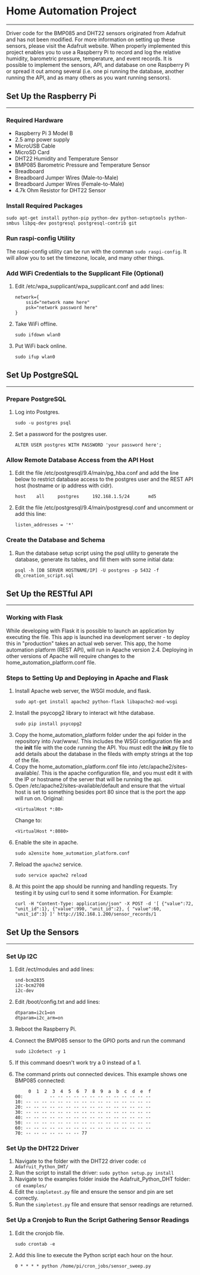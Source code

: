 # Home Automation Project
---
Driver code for the BMP085 and DHT22 sensors originated from Adafruit and has not been modified. For more information on setting up these sensors, please visit the Adafruit website. When properly implemented this project enables you to use a Raspberry Pi to record and log the relative humidity, barometric pressure, temperature, and event records. It is possible to implement the sensors, API, and database on one Raspberry Pi or spread it out among several (i.e. one pi running the database, another running the API, and as many others as you want running sensors).

## Set Up the Raspberry Pi
---

### Required Hardware
- Raspberry Pi 3 Model B
- 2.5 amp power supply
- MicroUSB Cable
- MicroSD Card
- DHT22 Humidity and Temperature Sensor
- BMP085 Barometric Pressure and Temperature Sensor
- Breadboard
- Breadboard Jumper Wires (Male-to-Male)
- Breadboard Jumper Wires (Female-to-Male)
- 4.7k Ohm Resistor for DHT22 Sensor

### Install Required Packages
   ```
   sudo apt-get install python-pip python-dev python-setuptools python-smbus libpq-dev postgresql postgresql-contrib git
   ```

### Run raspi-config Utility
The raspi-config utility can be run with the comman `sudo raspi-config`. It will allow you to set the timezone, locale, and many other things.

### Add WiFi Credentials to the Supplicant File (Optional)
1. Edit /etc/wpa_supplicant/wpa_supplicant.conf and add lines:
   ```
   network={
	   ssid="network name here"
	   psk="network password here"
   }
   ```
2. Take WiFi offline.
   ```
   sudo ifdown wlan0
   ```
3. Put WiFi back online.
   ```
   sudo ifup wlan0
   ```

## Set Up PostgreSQL
---

### Prepare PostgreSQL
1. Log into Postgres.
   ```
   sudo -u postgres psql
   ```
2. Set a password for the postgres user.
   ```
   ALTER USER postgres WITH PASSWORD 'your password here';
   ```

### Allow Remote Database Access from the API Host
1. Edit the file /etc/postgresql/9.4/main/pg_hba.conf and add the line below to restrict database access to the postgres user and the REST API host (hostname or ip address with cidr). 
   ```
   host    all     postgres     192.168.1.5/24       md5
   ```
   
2. Edit the file /etc/postgresql/9.4/main/postgresql.conf and uncomment or add this line:
   ```
   listen_addresses = '*'
   ```

### Create the Database and Schema
1. Run the database setup script using the psql utility to generate the database, generate its tables, and fill them with some initial data:
   ```
   psql -h [DB SERVER HOSTNAME/IP] -U postgres -p 5432 -f db_creation_script.sql
   ```

## Set Up the RESTful API
---

### Working with Flask
While developing with Flask it is possible to launch an application by executing the file. This app is launched ina development server - to deploy this in "production" takes an actual web server. This app, the home automation platform (REST API), will run in Apache version 2.4. Deploying in other versions of Apache will require changes to the home_automation_platform.conf file.

### Steps to Setting Up and Deploying in Apache and Flask
1. Install Apache web server, the WSGI module, and flask.
   ```
   sudo apt-get install apache2 python-flask libapache2-mod-wsgi
   ```
2. Install the psycopg2 library to interact wit hthe database.
   ```
   sudo pip install psycopg2
   ```
3. Copy the home_automation_platform folder under the api folder in the repository into /var/www/. This includes the WSGI configuration file and the __init__ file with the code running the API. You must edit the __init__.py file to add details about the database in the fileds with empty strings at the top of the file. 
4. Copy the home_automation_platform.conf file into /etc/apache2/sites-available/. This is the apache configuration file, and you must edit it with the IP or hostname of the server that will be running the api.
5. Open /etc/apache2/sites-available/default and ensure that the virtual host is set to something besides port 80 since that is the port the app will run on.
   Original:
   ```
   <VirtualHost *:80>
   ```
   Change to:
   ```
   <VirtualHost *:8080>
   ```
6. Enable the site in apache.
   ```
   sudo a2ensite home_automation_platform.conf
   ```
7. Reload the `apache2` service.
   ```
   sudo service apache2 reload
   ```
8. At this point the app should be running and handling requests. Try testing it by using curl to send it some information. 
   For Example:
   ```
   curl -H "Content-Type: application/json" -X POST -d '[ {"value":72, "unit_id":1}, {"value":990, "unit_id":2}, { "value":60, "unit_id":3} ]' http://192.168.1.200/sensor_records/1

   ```

## Set Up the Sensors
---

### Set Up I2C
1. Edit /ect/modules and add lines:
   ```
   snd-bcm2835
   i2c-bcm2708
   i2c-dev
   ```
   
2. Edit /boot/config.txt and add lines:
   ```
   dtparam=i2c1=on
   dtparam=i2c_arm=on
   ```
   
3. Reboot the Raspberry Pi.
4. Connect the BMP085 sensor to the GPIO ports and run the command
   ```
   sudo i2cdetect -y 1
   ```
5. If this command doesn't work try a 0 instead of a 1. 
6. The command prints out connected devices. This example shows one BMP085 connected:
   ```
        0  1  2  3  4  5  6  7  8  9  a  b  c  d  e  f
   00:          -- -- -- -- -- -- -- -- -- -- -- -- -- 
   10: -- -- -- -- -- -- -- -- -- -- -- -- -- -- -- -- 
   20: -- -- -- -- -- -- -- -- -- -- -- -- -- -- -- -- 
   30: -- -- -- -- -- -- -- -- -- -- -- -- -- -- -- -- 
   40: -- -- -- -- -- -- -- -- -- -- -- -- -- -- -- -- 
   50: -- -- -- -- -- -- -- -- -- -- -- -- -- -- -- -- 
   60: -- -- -- -- -- -- -- -- -- -- -- -- -- -- -- -- 
   70: -- -- -- -- -- -- -- 77    
   ```

### Set Up the DHT22 Driver
1. Navigate to the folder with the DHT22 driver code:
`cd Adafruit_Python_DHT/`
2. Run the script to install the driver:
`sudo python setup.py install`
3. Navigate to the examples folder inside the Adafruit_Python_DHT folder:
`cd examples/`
4. Edit the `simpletest.py` file and ensure the sensor and pin are set correctly.
5. Run the `simpletest.py` file and ensure that sensor readings are returned.

### Set Up a Cronjob to Run the Script Gathering Sensor Readings
1. Edit the cronjob file.
   ```
   sudo crontab -e
   ```
2. Add this line to execute the Python script each hour on the hour.
   ```
   0 * * * * python /home/pi/cron_jobs/sensor_sweep.py
   ```
